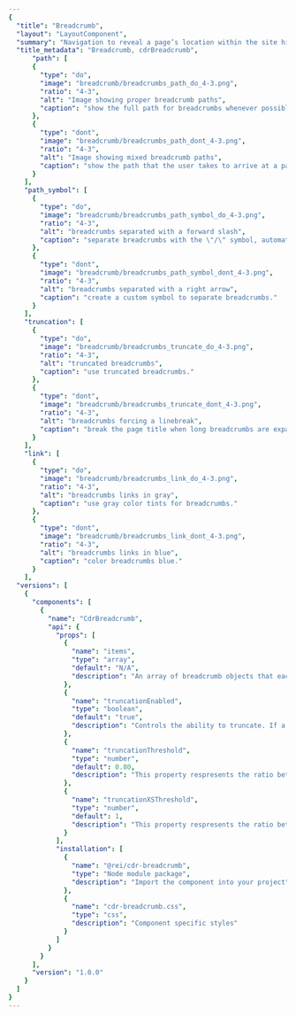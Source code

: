 ```yaml
---
{
  "title": "Breadcrumb",
  "layout": "LayoutComponent",
  "summary": "Navigation to reveal a page’s location within the site hierarchy.",
  "title_metadata": "Breadcrumb, cdrBreadcrumb",
	  "path": [
      {
        "type": "do",
        "image": "breadcrumb/breadcrumbs_path_do_4-3.png",
        "ratio": "4-3",
        "alt": "Image showing proper breadcrumb paths",
        "caption": "show the full path for breadcrumbs whenever possible."
      },
      {
        "type": "dont",
        "image": "breadcrumb/breadcrumbs_path_dont_4-3.png",
        "ratio": "4-3",
        "alt": "Image showing mixed breadcrumb paths",
        "caption": "show the path that the user takes to arrive at a page."
      }
    ],
    "path_symbol": [
      {
        "type": "do",
        "image": "breadcrumb/breadcrumbs_path_symbol_do_4-3.png",
        "ratio": "4-3",
        "alt": "breadcrumbs separated with a forward slash",
        "caption": "separate breadcrumbs with the \"/\" symbol, automatically added in CSS."
      },
      {
        "type": "dont",
        "image": "breadcrumb/breadcrumbs_path_symbol_dont_4-3.png",
        "ratio": "4-3",
        "alt": "breadcrumbs separated with a right arrow",
        "caption": "create a custom symbol to separate breadcrumbs."
      }
    ],
    "truncation": [
      {
        "type": "do",
        "image": "breadcrumb/breadcrumbs_truncate_do_4-3.png",
        "ratio": "4-3",
        "alt": "truncated breadcrumbs",
        "caption": "use truncated breadcrumbs."
      },
      {
        "type": "dont",
        "image": "breadcrumb/breadcrumbs_truncate_dont_4-3.png",
        "ratio": "4-3",
        "alt": "breadcrumbs forcing a linebreak",
        "caption": "break the page title when long breadcrumbs are expanded."
      }
    ],
    "link": [
      {
        "type": "do",
        "image": "breadcrumb/breadcrumbs_link_do_4-3.png",
        "ratio": "4-3",
        "alt": "breadcrumbs links in gray",
        "caption": "use gray color tints for breadcrumbs."
      },
      {
        "type": "dont",
        "image": "breadcrumb/breadcrumbs_link_dont_4-3.png",
        "ratio": "4-3",
        "alt": "breadcrumbs links in blue",
        "caption": "color breadcrumbs blue."
      }
    ],
  "versions": [
    {
      "components": [
        {
          "name": "CdrBreadcrumb",
          "api": {
            "props": [
              {
                "name": "items",
                "type": "array",
                "default": "N/A",
                "description": "An array of breadcrumb objects that each contain a \"url\" and \"name\" property"
              },
              {
                "name": "truncationEnabled",
                "type": "boolean",
                "default": "true",
                "description": "Controls the ability to truncate. If a user sets this to false, truncation will no longer occur"
              },
              {
                "name": "truncationThreshold",
                "type": "number",
                "default": 0.80,
                "description": "This property respresents the ratio between breadcrumb width vs container width that truncation will occur"
              },
              {
                "name": "truncationXSThreshold",
                "type": "number",
                "default": 1,
                "description": "This property respresents the ratio between breadcrumb width vs container width that truncation will occur on the XS breakpoint"
              }
            ],
            "installation": [
              {
                "name": "@rei/cdr-breadcrumb",
                "type": "Node module package",
                "description": "Import the component into your project"
              },
              {
                "name": "cdr-breadcrumb.css",
                "type": "css",
                "description": "Component specific styles"
              }
            ]
          }
        }
      ],
      "version": "1.0.0"
    }
  ]
}
---
```


<cdr-doc-tabs>
<template slot="Overview">
<cdr-doc-table-of-contents-shell>

## Default

Complete breadcrumb string with all items visible.

<cdr-doc-example-code-pair repository-href="https://github.com/rei/rei-cedar/tree/18.07.2/src/components/breadcrumb" sandbox-href="https://codesandbox.io/s/mm9qpyjojp" :backgroundToggle="false" :codeMaxHeight= false >

```html
  <cdr-breadcrumb
    :truncation-enabled="false"
    :items="[
      {item:{url:'', name: 'Snowboarding'}},
      {item:{url:'', name: 'Snowboard Clothing'}},
      {item:{url:'', name: 'Kids\' Snowboard Clothing'}}
    ]"
  />
```

</cdr-doc-example-code-pair>

## Truncated

Long breadcrumbs shortened to display the last 2 links in the trail, with hidden links indicated by ellipsis.

<cdr-doc-example-code-pair repository-href="https://github.com/rei/rei-cedar/tree/18.07.2/src/components/breadcrumb" sandbox-href="https://codesandbox.io/s/mm9qpyjojp" :backgroundToggle="false" :codeMaxHeight= false>

```html
    <cdr-breadcrumb
      :items="[
        {item:{url:'', name: 'Kids\' Clothing'}},
        {item:{url:'', name: 'Kids\' Clothing Accessories'}},
        {item:{url:'', name: 'Kids\' Snowboard Gloves and Mittens'}},
        {item:{url:'', name: 'Kids\' Gloves'}},
        {item:{url:'', name: 'Kids\' Insulated Gloves'}},
      ]"
    />
```

</cdr-doc-example-code-pair>
</cdr-doc-table-of-contents-shell>
</template>

<template slot="Design Guidelines">
<cdr-doc-table-of-contents-shell>

  <cdr-doc-alert/>

## Use when

- Helping users understand where they are within the site hierarchy
- Providing a shortcut to explore similar products within common parent categories

## Don’t use when

- Displaying a top-level page, such as a home or high level category page
- Linking to previous steps of a sequential process

## Foundations

- Avoid displaying breadcrumbs on non-white backgrounds
- Within a breadcrumb, link styles are adapted:
  - Ancestor links are displayed as $sys-color-taken-for-granite
  - Last child link is emphasized as $sys-color-heart-of-darkness
- Emphasize breadcrumb hover states with the  $sys-color-heart-of-darkness color and an underline

<cdr-img alt="Breadcrumb hover state is emphasized using link color and underline" :src="$withBase(`/breadcrumb/Spec__Breadcrumb_Long_16-2.png`)" />

## Content
- Always align breadcrumb labels with page names that are the destination of that breadcrumb
- Incorporate keywords into page names and breadcrumbs to improve SEO
- Align breadcrumb labels with words customers use while searching for products, events, adventures or expert advice
- Never include the current page in a breadcrumb path. Instead, display that label only as a page title
- Guidelines for applying breadcrumb category names are found in the [REI Navigation Standards: Breadcrumbs](https://confluence.rei.com/display/NAV/Breadcrumb+Guidance) article
- For items in multiple categories and no primary path has been identified, display the most relevant path:
  - If an article lives in both Hiking and Camping, and the user browsed to the article through Hiking, show the breadcrumb that includes Hiking
  - If the user browsed to the same article through Camping, show the breadcrumb that includes Camping
  - If the user landed on the article from a Google search, show either category as a breadcrumb

## Behavior

Breadcrumbs provide context and a sense of place. This is especially important on a small screen, where other orienting content isn’t visible.

- Include the full location path data once and only once in the code
- Always retain the full location path in page markup, even if shortened due to responsive styling

<do-dont :examples="$page.frontmatter.path" />

### Truncation

- Truncate breadcrumbs at 80% width of the screen’s content container except for mobile (that truncates at 100%) as shown below

<cdr-img alt="breadcrumbs truncated to 80 percent of the container" :src="$withBase(`/breadcrumb/Spec__Breadcrumb_Truncated_with_Grid_16-4.png`)" />

- Truncate breadcrumbs left to right to show the final two links in the trail, so that at least the parent and grandparent are always visible

<do-dont :examples="$page.frontmatter.truncation" />

- Indicate hidden links using an ellipsis

<cdr-img alt="breadcrumbs truncated with ellipsis" :src="$withBase(`/breadcrumb/Spec__Breadcrumb_Truncated_16-2.png`)" />

- Display the complete breadcrumb path—not just that item—when an ellipsis is clicked or tapped
- When full breadcrumbs path is displayed, it may wrap to 2 or more lines
- Refer to API documentation for how to customize breadcrumb truncation width

### Avoid customization

<do-dont :examples="$page.frontmatter.path_symbol" />

<do-dont :examples="$page.frontmatter.link" />

## Accessibility

- Web browsers, plug-ins, and assistive technologies use headings to provide in-page navigation. To ensure that usage of this component complies with accessibility guidelines, do the following:
  - Indicate the current page location within a hierarchy using breadcrumbs
  - Do not include the current page in breadcrumb path Instead, use sentence case
- This component has compliance with following WebAIM’s accessibility guidelines:
  - [WCAG SC 1.4.3: Contrast (Minimum)](https://www.w3.org/TR/WCAG20/#visual-audio-contrast-contrast): Cedar Design System text color uses a Level AA contrast ratio of 4.5:1 contrast between the text color and the background
  - [WCAG SC 2.4.8:Location](https://www.w3.org/TR/WCAG20/#navigation-mechanisms-location): Cedar Design System breadcrumb component provides this functionality

## Resources

- [REI Navigation Standards: Breadcrumbs](https://confluence.rei.com/display/NAV/Breadcrumb+Guidance)

</cdr-doc-table-of-contents-shell>
</template>

<template slot="API">
<cdr-doc-table-of-contents-shell>

## Props

<cdr-doc-api type="prop" :api-data="$page.frontmatter.versions[0].components[0].api.props"/>

## Installation

Resources are available within the [cdr-breadcrumb package](https://www.npmjs.com/package/@rei/cdr-breadcrumb):

<cdr-doc-api type="installation" />

- Component: `@rei/cdr-breadcrumb`
- Component styles: `cdr-breadcrumb.css`

To incorporate the required assets for a component, use the following steps:

### #1. Install using NPM

Install the `cdr-breadcrumb` package using `npm` in your terminal:

_Terminal_

```bash
npm i -S @rei/cdr-breadcrumb
```

### #2. Import Dependencies

_main.js_

```javascript
// import your required css.
import "@rei/cdr-breadcrumb/dist/cdr-breadcrumb.css";
```

### #3. Add component to a template

_local.vue_

```vue
<template>
  <cdr-breadcrumb :items="breadcrumbItems"/>
</template>

<script>
import { CdrBreadcrumb } from '@rei/cdr-breadcrumb';
export default {

  components: {
     CdrBreadcrumb
  },
  data () {
    breadcrumbItems: [
      {
        item: {
          name: ‘Great GrandParent Page’,
          url: “<UrlBreadcrumb1>”
        }
      },
      {
        item: {
          name: “Grandparent Page”,
          url: “<UrlBreadcrumb2>”
        }
      }
      {
        item: {
          name: “Parent Page”,
          url: “<UrlBreadcrumb3>”
        }
      }
    ]
  }
}
</script>
```

## Usage

The ```items``` property requires an array of objects, in the format shown above. Notable values include:

- ```item.url (optional)``` string where the breadcrumb item segment links when clicked or tapped
- ```item.name (required)```  string for the breadcrumb text item segment

The array must be ordered appropriately from low index rendered on the left, to high index on the right.

The below example shows alternatively setting ```items``` using an array literal.
```vue
<cdr-breadcrumb
  :items="[
    {item:{url:'', name: 1}},
    {item:{url:'', name: 2}},
    {item:{url:'', name: 3}}
  ]"
/>
```

Use ```truncationEnabled``` to disable the truncation functionality.  Below shows truncation being disabled.

```vue
<cdr-breadcrumb
  :truncation-enabled="false"
  :items="[
    {url:'', name: 1},
    {url:'', name: 2},
    {url:'', name: 3}
  ]"
/>
```

Use the ```truncationThreshold``` prop to alter when truncation occurs:

- value must be a number between 0 and 1
- Truncation occurs when (breadcrumb width)/(container width) exceeds the ```truncationThreshold``` value

The default value is 0.80 ( 80% ).

Below shows using ```truncationThreshold``` to set truncation to occur at 50%.

<cdr-img alt="Breadcrumb with truncation threshold at 50% and 80%" :src="$withBase(`/breadcrumb/Spec_API___Breadcrumb_Truncated_Threshold_50to80_16-4.png`)" />

```vue
<cdr-breadcrumb
  :truncation-threshold="0.50"
  :items="breadcrumbItems"
/>
```
Use the ```truncationXSThreshold``` prop to alter when truncation occurs:

- value must be a number between 0 and 1
- Truncation occurs when (breadcrumb width)/(container width) exceeds the ```truncationXSThreshold``` value on XS screen sizes

The default value is 1 ( 100% ).

Below shows using ```truncationXSThreshold``` to set truncation to occur at 70%.

<cdr-img alt="Breadcrumb with truncation XS  threshold at 70%" :src="$withBase(`/breadcrumb/Spec_API___Breadcrumb_Truncated_XSThreshold_70to100_16-4.png`)" />

```vue
<cdr-breadcrumb
  :truncation-x-s-threshold=“0.70”
  :items="breadcrumbItems"
/>
```

## Accessibility

Web browsers, plug-ins, and assistive technologies use headings to provide in-page navigation. To ensure that usage of this component complies with accessibility guidelines, do the following:

- Indicate the current page location within a hierarchy using breadcrumbs
- Do not include the current page in breadcrumb path

This component has compliance with following WebAIM’s accessibility guidelines:
  - [WCAG SC 1.4.3: Contrast (Minimum)](https://www.w3.org/TR/WCAG20/#visual-audio-contrast-contrast): Only when displayed on light backgrounds, Cedar Design System text color uses a Level AA contrast ratio of 4.5:1 contrast between the text color and the background
  - [WCAG SC 2.4.8:Location](https://www.w3.org/TR/WCAG20/#navigation-mechanisms-location): Cedar Design System breadcrumb component provides this functionality
    - The attribute aria-label=”Breadcrumb” in the ```<nav>``` element identifies the structure of  ```cdr-breadcrumb as a breadcrumb``` trail for screen readers
    - The final breadcrumb link element must not link to the current page because the ```aria-current``` attribute is not defined for the last item
    - The ellipsis button contains the ```aria-expanded="false"``` attribute when the user has the ability to expand the breadcrumb

</cdr-doc-table-of-contents-shell>
</template>

<template slot="History">

## 1.0.0

- Displays as an inline list with links to previous sections
- Truncates when entire breadcrumb string gets too long
- Enables customization of whitespace threshold to the right, by default and in narrow viewports
- Incorporates accessibility and SEO compliant features

Git commit reference [08b883c](https://github.com/rei/rei-cedar/commit/08b883c)

</template>
</cdr-doc-tabs>
